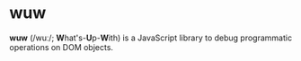 # wuw

**wuw** (/wuː/; **W**hat's-**U**p-**W**ith) is a JavaScript library to debug programmatic operations
on DOM objects.
